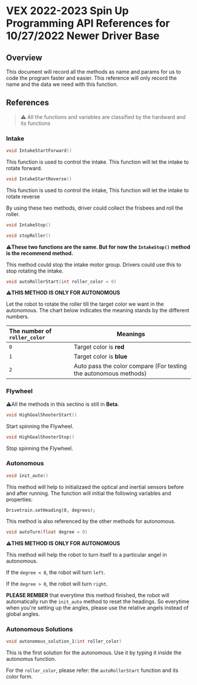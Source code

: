 # VEX 2022-2023 Spin Up Programming API References for 10/27/2022 Newer Driver Base

## Overview

This document will record all the methods as name and params for us to code the program faster and easier. This reference will only record the name and the data we need with this function.

## References

> ⚠️ All the functions and variables are classified by the hardward and its functions

### Intake

```cpp
void IntakeStartForward()
```

This function is used to control the intake. This function will let the intake to rotate forward.

```cpp
void IntakeStartReverse()
```

This function is used to control the intake, This function will let the intake to rotate reverse

By using these two methods, driver could collect the frisbees and roll the roller.

```cpp
void IntakeStop()
```

```cpp
void stopRoller()
```

⚠️**These two functions are the same. But for now the `IntakeStop()` method is the recommend method.**

This method could stop the intake motor group. Drivers could use this to stop rotating the intake.

```cpp
void autoRollerStart(int roller_color = 0)
```

⚠️**THIS METHOD IS ONLY FOR AUTONOMOUS**

Let the robot to rotate the roller till the target color we want in the autonomous. The chart below indicates the meaning stands by the different numbers.

| The number of `roller_color` | Meanings                                                         |
|:---------------------------- | ---------------------------------------------------------------- |
| `0`                          | Target color is **red**                                          |
| `1`                          | Target color is **blue**                                         |
| `2`                          | Auto pass the color compare (For testing the autonomous methods) |

### Flywheel

⚠️All the methods in this sectino is still in **Beta**.

```cpp
void HighGoalShooterStart()
```

Start spinning the Flywheel.

```cpp
void HighGoalShooterStop()
```

Stop spinning the Flywheel.

### Autonomous

```cpp
void init_auto()
```

This method will help to initializaed the optical and inertial sensors before and after running. The function will initial the following variables and properties:

`Drivetrain.setHeading(0, degrees);`

This method is also referenced by the other methods for autonomous. 

```cpp
void autoTurn(float degree = 0)
```

**⚠️THIS METHOD IS ONLY FOR AUTONOMOUS**

This method will help the robot to turn itself to a particular angel in autonomous.

If the `degree < 0`, the robot will turn `left`.

If the `degree > 0`, the robot will turn `right`.

**PLEASE REMBER** that everytime this method finished, the robot will automatically run the `init_auto` method to reset the headings. So everytime when you're setting up the angles, please use the relative angels instead of global angles.

### Autonomous Solutions

```cpp
void autonomous_solution_1(int roller_color)
```

This is the first solution for the autonomous. Use it by typing it inside the autonomus function.

For the `roller_color`, please refer: the `autoRollerStart` function and its color form.
